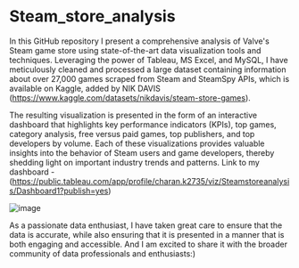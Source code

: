 # Steam_store_analysis

In this GitHub repository I present a comprehensive analysis of Valve's Steam game store using state-of-the-art data visualization tools and techniques. Leveraging the power of Tableau, MS Excel, and MySQL, I have meticulously cleaned and processed a large dataset containing information about over 27,000 games scraped from Steam and SteamSpy APIs, which is available on Kaggle, added by NIK DAVIS (https://www.kaggle.com/datasets/nikdavis/steam-store-games).

The resulting visualization is presented in the form of an interactive dashboard that highlights key performance indicators (KPIs), top games, category analysis, free versus paid games, top publishers, and top developers by volume. Each of these visualizations provides valuable insights into the behavior of Steam users and game developers, thereby shedding light on important industry trends and patterns.
Link to my dashboard - (https://public.tableau.com/app/profile/charan.k2735/viz/Steamstoreanalysis/Dashboard1?publish=yes)

![image](https://github.com/user-attachments/assets/f1251da9-ba32-4e26-a456-70f41fda3dab)


As a passionate data enthusiast, I have taken great care to ensure that the data is accurate, while also ensuring that it is presented in a manner that is both engaging and accessible. And I am excited to share it with the broader community of data professionals and enthusiasts:)
